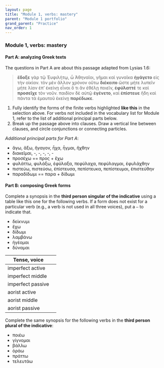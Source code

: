 ```yaml
---
layout: page
title: "Module 1, verbs: mastery"
parent: "Module 1 portfolio"
grand_parent: "Practice"
nav_order: 1
---
```


### Module 1, verbs: mastery



#### Part A: analyzing Greek texts

The questions in Part A are about this passage adapted from Lysias 1.6:

> **ἔδοξε** γὰρ τῷ Ἐυφιλήτῳ, ὦ Ἀθηναῖοι, γῆμαι καὶ γυναῖκα **ἠγάγετο** εἰς τὴν οἰκίαν. τὸν μὲν ἄλλον χρόνον οὕτω **διέκειτο** ὥστε μήτε λυπεῖν μήτε λίαν ἐπʼ ἐκείνῃ εἶναι ὅ τι ἂν ἐθέλῃ ποιεῖν, **ἐφύλαττέ** τε καὶ **προσεῖχε** τὸν νοῦν.  παιδίον δὲ αὐτῷ **ἐγένετο**, καὶ **ἐπίστευε** ἤδη καὶ πάντα τὰ ἐμαυτοῦ ἐκείνῃ **παρέδωκε**. 

1. Fully identify the forms of the finite verbs highlighted **like this** in the selection above.  For verbs not included in the vocabulary list for Module 1, refer to the list of additional principal parts below.
2. Break up the passage above into clauses.  Draw a vertical line between clauses, and circle conjunctions or connecting particles.


*Additional principal parts for Part A*:

- ἄγω, ἄξω, ἤγαγον, ἦχα, ἦγμαι, ἤχθην
- διακεῖμαι, -, -, -, -, -
- προσέχω == προς + ἔχω 
- φυλάττω, φυλάξω, ἐφύλαξα, πεφύλαχα, πεφύλαγμαι, ἐφυλάχθην
- πιστεύω, πιστεύσω, ἐπίστευσα, πεπίστευκα, πεπίστευμαι, ἐπιστεύθην
- παραδίδωμι == παρα + δίδωμι


#### Part B: composing Greek forms

Complete a synopsis in the **third person singular of the indicative** using a table like this one for the following verbs.  If a form does not exist for a particular verb (e.g., a verb is not used in all three voices), put a `—` to indicate that.


- δείκνυμι
- ἔχω
- δίδωμι
- λαμβάνω
- ἡγέομαι
- δύναμαι



| Tense, voice | |
| --- | --- |
| imperfect active | |
| imperfect middle | |
| imperfect passive | |
| aorist active | |
| aorist middle | |
| aorist passive | |



Complete the same synopsis for the following verbs in the **third person plural of the indicative**:

- ποιέω
- γίγνομαι
- βάλλω
- ὁράω
- πράττω
- τελευτάω









